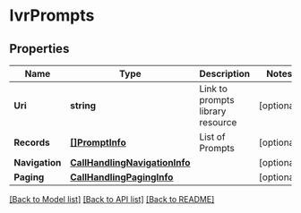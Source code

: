 # IvrPrompts

## Properties

Name | Type | Description | Notes
------------ | ------------- | ------------- | -------------
**Uri** | **string** | Link to prompts library resource | [optional] 
**Records** | [**[]PromptInfo**](PromptInfo.md) | List of Prompts | [optional] 
**Navigation** | [**CallHandlingNavigationInfo**](CallHandlingNavigationInfo.md) |  | [optional] 
**Paging** | [**CallHandlingPagingInfo**](CallHandlingPagingInfo.md) |  | [optional] 

[[Back to Model list]](../README.md#documentation-for-models) [[Back to API list]](../README.md#documentation-for-api-endpoints) [[Back to README]](../README.md)


